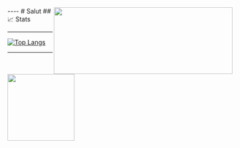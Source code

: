 
<img align='right' width="400" height="150" reapeat="true" src="https://i.pinimg.com/originals/24/75/cc/2475ccfb055940a4c374533122827a35.gif">
----
# Salut 
## &#x1f4c8; Stats

----
[![Top Langs](https://github-readme-stats.vercel.app/api/top-langs/?username=Wolf-py&layout=compact&theme=omni&show_icons=true)](https://github.com/Wolf-py)

----
 <img height="150em" src="https://github-readme-stats.vercel.app/api?username=Wolf-py&show_icons=true&hide_border=true&theme=tokyonight"/>

